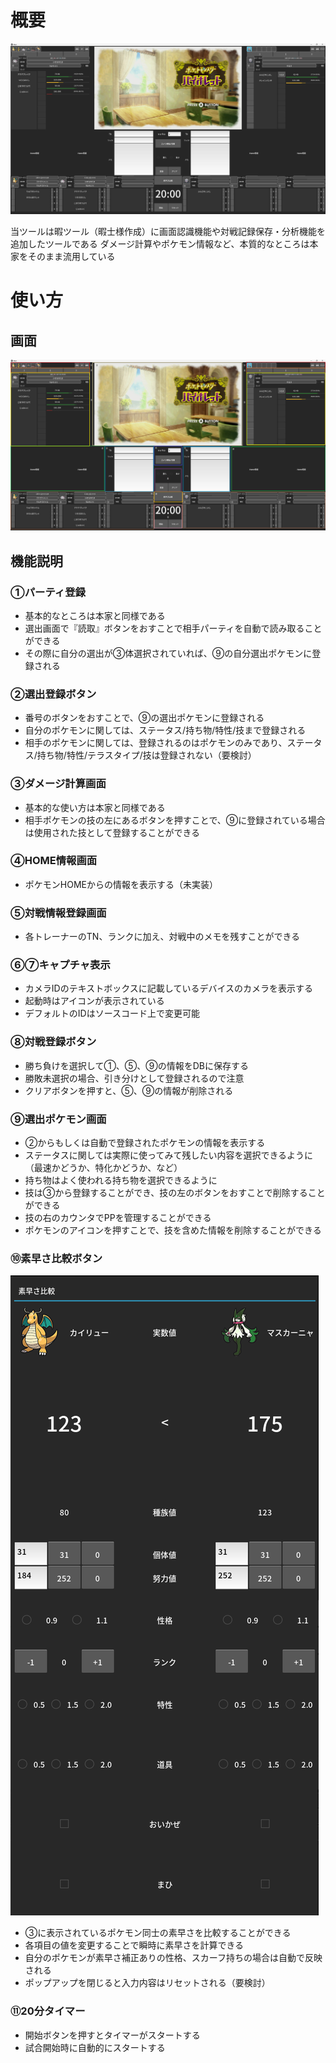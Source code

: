 # 概要

![参考画面](/image/tool.png) 

当ツールは暇ツール（暇士様作成）に画面認識機能や対戦記録保存・分析機能を追加したツールである
ダメージ計算やポケモン情報など、本質的なところは本家をそのまま流用している

# 使い方

## 画面

![説明画面](/image/tool-detail.png) 

## 機能説明

### ①パーティ登録

- 基本的なところは本家と同様である
- 選出画面で『読取』ボタンをおすことで相手パーティを自動で読み取ることができる
- その際に自分の選出が③体選択されていれば、⑨の自分選出ポケモンに登録される

### ②選出登録ボタン

- 番号のボタンをおすことで、⑨の選出ポケモンに登録される
- 自分のポケモンに関しては、ステータス/持ち物/特性/技まで登録される
- 相手のポケモンに関しては、登録されるのはポケモンのみであり、ステータス/持ち物/特性/テラスタイプ/技は登録されない（要検討）

### ③ダメージ計算画面

- 基本的な使い方は本家と同様である
- 相手ポケモンの技の左にあるボタンを押すことで、⑨に登録されている場合は使用された技として登録することができる

### ④HOME情報画面

- ポケモンHOMEからの情報を表示する（未実装）

### ⑤対戦情報登録画面

- 各トレーナーのTN、ランクに加え、対戦中のメモを残すことができる

### ⑥⑦キャプチャ表示

- カメラIDのテキストボックスに記載しているデバイスのカメラを表示する
- 起動時はアイコンが表示されている
- デフォルトのIDはソースコード上で変更可能

### ⑧対戦登録ボタン

- 勝ち負けを選択して①、⑤、⑨の情報をDBに保存する
- 勝敗未選択の場合、引き分けとして登録されるので注意
- クリアボタンを押すと、⑤、⑨の情報が削除される

### ⑨選出ポケモン画面

- ②からもしくは自動で登録されたポケモンの情報を表示する
- ステータスに関しては実際に使ってみて残したい内容を選択できるように（最速かどうか、特化かどうか、など）
- 持ち物はよく使われる持ち物を選択できるように
- 技は③から登録することができ、技の左のボタンをおすことで削除することができる
- 技の右のカウンタでPPを管理することができる
- ポケモンのアイコンを押すことで、技を含めた情報を削除することができる

### ⑩素早さ比較ボタン

![素早さ比較ポップアップ](/image/tool-speed.png) 

- ③に表示されているポケモン同士の素早さを比較することができる
- 各項目の値を変更することで瞬時に素早さを計算できる
- 自分のポケモンが素早さ補正ありの性格、スカーフ持ちの場合は自動で反映される
- ポップアップを閉じると入力内容はリセットされる（要検討）

### ⑪20分タイマー

- 開始ボタンを押すとタイマーがスタートする
- 試合開始時に自動的にスタートする
